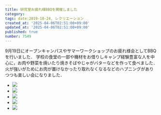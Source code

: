 ```yaml
---
title: 研究室お疲れ様BBQを開催しました
category:
tags: date:2019-10-24, レクリエーション
created_at: '2025-04-06T02:51:00+09:00'
updated_at: '2025-04-06T02:51:00+09:00'
published: true
number: 7549
---
```



9月19日にオープンキャンパスやサマーワークショップのお疲れ様会としてBBQを行いました．
学校の食堂の一部や機材をお借りしキャンプ経験豊富な人を中心に，お肉や野菜を焼いたり焼きそばやじゃがバターなどを作って食べました．
火が強いがためにお肉が置けなかったり取れなくなるなどのハプニングがありつつも楽しい会になりました．

<div class="img-container">
    <ul class="slider">
        <li><img src="https://img.esa.io/uploads/production/attachments/13979/2025/04/06/148142/e6a74a66-7ba4-4444-a34b-a3ff12759bb0.webp"  /></li>
        <li><img src="https://img.esa.io/uploads/production/attachments/13979/2025/04/06/148142/2ba4c9af-e8ee-43ba-b81b-8b4f8b1a40fd.webp"  /></li>
        <li><img src="https://img.esa.io/uploads/production/attachments/13979/2025/04/06/148142/fd42b42a-1fc1-43ff-be63-8fb350362808.webp"  /></li>
        <li><img src="https://img.esa.io/uploads/production/attachments/13979/2025/04/06/148142/0283d7fa-9dd8-4404-bad1-595042fcdde2.webp"  /></li>
        <li><img src="https://img.esa.io/uploads/production/attachments/13979/2025/04/06/148142/3f68c11f-bb52-4eae-8f7b-b621cb5a30e0.webp"  /></li>
    </ul>
</div>

